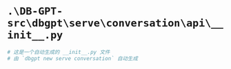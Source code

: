 # `.\DB-GPT-src\dbgpt\serve\conversation\api\__init__.py`

```py
# 这是一个自动生成的 __init__.py 文件
# 由 `dbgpt new serve conversation` 自动生成
```